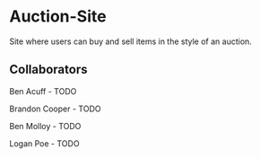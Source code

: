 # Auction-Site
 Site where users can buy and sell items in the style of an auction.

## Collaborators
Ben Acuff - TODO

Brandon Cooper - TODO

Ben Molloy - TODO

Logan Poe - TODO

